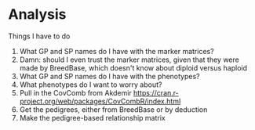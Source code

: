 # Analysis

Things I have to do
1. What GP and SP names do I have with the marker matrices?
2. Damn: should I even trust the marker matrices, given that they were made by
BreedBase, which doesn't know about diploid versus haploid
3. What GP and SP names do I have with the phenotypes?
4. What phenotypes do I want to worry about?
5. Pull in the CovComb from Akdemir
https://cran.r-project.org/web/packages/CovCombR/index.html
6. Get the pedigrees, either from BreedBase or by deduction
7. Make the pedigree-based relationship matrix

